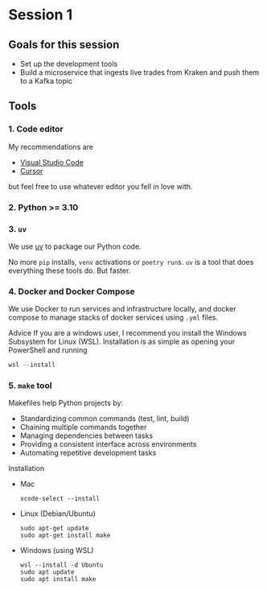 # Session 1

## Goals for this session

- Set up the development tools
- Build a microservice that ingests live trades from Kraken and push them to a Kafka topic
## Tools

### 1. Code editor
My recommendations are
- [Visual Studio Code](https://code.visualstudio.com/)
- [Cursor](https://www.cursor.com/)

but feel free to use whatever editor you fell in love with.

### 2. Python >= 3.10

### 3. `uv`
We use [uv](https://docs.astral.sh/uv/getting-started/installation/) to package our Python code.

No more `pip` installs, `venv` activations or `poetry run`s. `uv` is a tool that does everything these tools do. But faster.

### 4. Docker and Docker Compose
We use Docker to run services and infrastructure locally, and docker compose to manage stacks of docker services using `.yml` files.

Advice
If you are a windows user, I recommend you install the Windows Subsystem for Linux (WSL).
Installation is as simple as opening your PowerShell and running
```powershell
wsl --install
```

### 5. `make` tool

Makefiles help Python projects by:

* Standardizing common commands (test, lint, build)
* Chaining multiple commands together
* Managing dependencies between tasks
* Providing a consistent interface across environments
* Automating repetitive development tasks

Installation
- Mac
    ```
    xcode-select --install
    ```

- Linux (Debian/Ubuntu)
    ```
    sudo apt-get update
    sudo apt-get install make
    ```
    
- Windows (using WSL)
    ```
    wsl --install -d Ubuntu
    sudo apt update
    sudo apt install make
    ```